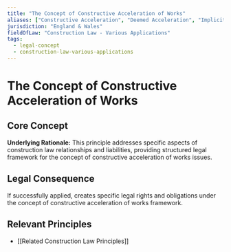```yaml
---
title: "The Concept of Constructive Acceleration of Works"
aliases: ["Constructive Acceleration", "Deemed Acceleration", "Implicit Acceleration", "Acceleration by Conduct"]
jurisdiction: "England & Wales"
fieldOfLaw: "Construction Law - Various Applications"
tags:
  - legal-concept
  - construction-law-various-applications
---
```


# The Concept of Constructive Acceleration of Works

## Core Concept

**Underlying Rationale:** This principle addresses specific aspects of construction law relationships and liabilities, providing structured legal framework for the concept of constructive acceleration of works issues.

## Legal Consequence

If successfully applied, creates specific legal rights and obligations under the concept of constructive acceleration of works framework.

## Relevant Principles

* [[Related Construction Law Principles]]

